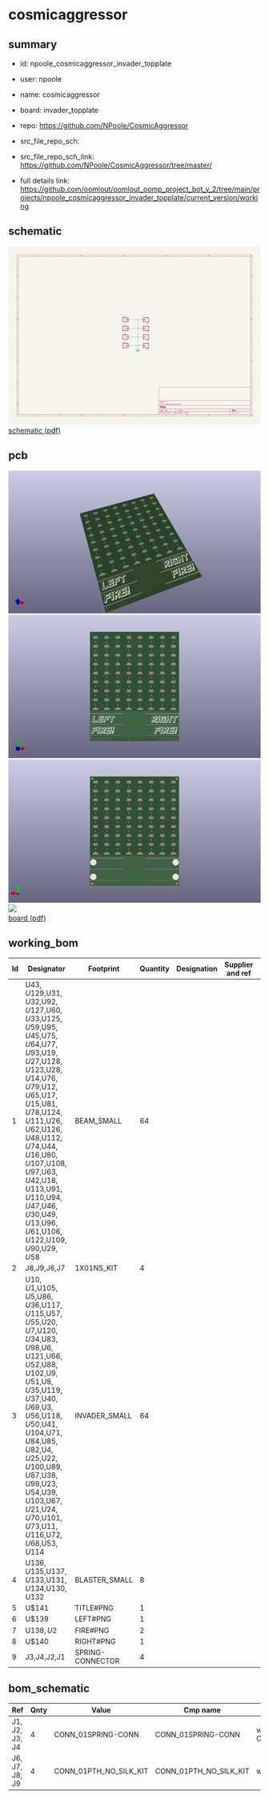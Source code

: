 # cosmicaggressor
 
## summary 
* id: npoole_cosmicaggressor_invader_topplate
* user: npoole
* name: cosmicaggressor
* board: invader_topplate
* repo: https://github.com/NPoole/CosmicAggressor



* src_file_repo_sch: 
* src_file_repo_sch_link: https://github.com/NPoole/CosmicAggressor/tree/master/
* full details link: https://github.com/oomlout/oomlout_oomp_project_bot_v_2/tree/main/projects/npoole_cosmicaggressor_invader_topplate/current_version/working  

## schematic  
![](working_schematic_600.png)  
[schematic (pdf)](working_schematic.pdf) 






















## pcb  
![](working_3d_600.png) 
![](working_3d_front_600.png)  
![](working_3d_back_600.png)  
![](working_600.png)  
[board (pdf)](working.pdf)  

## working_bom
| Id | Designator | Footprint | Quantity | Designation | Supplier and ref |  | None | 
| --- | --- | --- | --- | --- | --- | --- | --- | 
| 1 | U$43,U$129,U$31,U$32,U$92,U$127,U$60,U$33,U$125,U$59,U$95,U$45,U$75,U$64,U$77,U$93,U$19,U$27,U$128,U$123,U$28,U$14,U$76,U$79,U$12,U$65,U$17,U$15,U$81,U$78,U$124,U$111,U$26,U$62,U$126,U$48,U$112,U$74,U$44,U$16,U$80,U$107,U$108,U$97,U$63,U$42,U$18,U$113,U$91,U$110,U$94,U$47,U$46,U$30,U$49,U$13,U$96,U$61,U$106,U$122,U$109,U$90,U$29,U$58 | BEAM_SMALL | 64 |  |  |  | [''] | 
| 2 | J8,J9,J6,J7 | 1X01NS_KIT | 4 |  |  |  | [''] | 
| 3 | U$10,U$1,U$105,U$5,U$86,U$36,U$117,U$115,U$57,U$55,U$20,U$7,U$120,U$34,U$83,U$98,U$6,U$121,U$66,U$52,U$88,U$102,U$9,U$51,U$8,U$35,U$119,U$37,U$40,U$69,U$3,U$56,U$118,U$50,U$41,U$104,U$71,U$84,U$85,U$82,U$4,U$25,U$22,U$100,U$89,U$87,U$38,U$99,U$23,U$54,U$39,U$103,U$67,U$21,U$24,U$70,U$101,U$73,U$11,U$116,U$72,U$68,U$53,U$114 | INVADER_SMALL | 64 |  |  |  | [''] | 
| 4 | U$136,U$135,U$137,U$133,U$131,U$134,U$130,U$132 | BLASTER_SMALL | 8 |  |  |  | [''] | 
| 5 | U$141 | TITLE#PNG | 1 |  |  |  | [''] | 
| 6 | U$139 | LEFT#PNG | 1 |  |  |  | [''] | 
| 7 | U$138,U$2 | FIRE#PNG | 2 |  |  |  | [''] | 
| 8 | U$140 | RIGHT#PNG | 1 |  |  |  | [''] | 
| 9 | J3,J4,J2,J1 | SPRING-CONNECTOR | 4 |  |  |  | [''] | 


## bom_schematic
| Ref | Qnty | Value | Cmp name | Footprint | Description | Vendor | DNP | 
| --- | --- | --- | --- | --- | --- | --- | --- | 
| J1, J2, J3, J4 | 4 | CONN_01SPRING-CONN | CONN_01SPRING-CONN | working:SPRING-CONNECTOR |  |  |  | 
| J6, J7, J8, J9 | 4 | CONN_01PTH_NO_SILK_KIT | CONN_01PTH_NO_SILK_KIT | working:1X01NS_KIT |  |  |  | 



